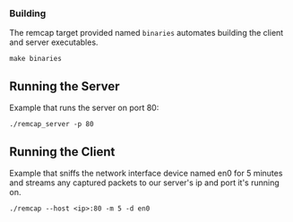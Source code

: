 ### Building

The remcap target provided named `binaries` automates building the client and server executables.

    make binaries

## Running the Server

Example that runs the server on port 80:

    ./remcap_server -p 80

## Running the Client

Example that sniffs the network interface device named en0 for 5 minutes and streams any captured packets to our server's ip and port it's running on.

    ./remcap --host <ip>:80 -m 5 -d en0
